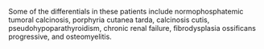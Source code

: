 Some of the differentials in these patients include normophosphatemic tumoral calcinosis, porphyria cutanea tarda, calcinosis cutis, pseudohypoparathyroidism, chronic renal failure, fibrodysplasia ossificans progressive, and osteomyelitis.